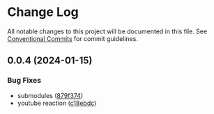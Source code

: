 # Change Log

All notable changes to this project will be documented in this file.
See [Conventional Commits](https://conventionalcommits.org) for commit guidelines.

## 0.0.4 (2024-01-15)


### Bug Fixes

* submodules ([879f374](https://github.com/OMUCHAT/omu.js/commit/879f37402a0c9c5d85867493ca33a1c84316d201))
* youtube reaction ([c18ebdc](https://github.com/OMUCHAT/omu.js/commit/c18ebdc439a4cce6ea0f22301ed2f934ae99154e))
